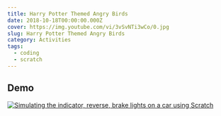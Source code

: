 ```yaml
---
title: Harry Potter Themed Angry Birds
date: 2018-10-18T00:00:00.000Z
cover: https://img.youtube.com/vi/3vSvNTi3wCo/0.jpg
slug: Harry Potter Themed Angry Birds
category: Activities
tags:
  - coding
  - scratch
---
```



## Demo 

[![Simulating the indicator, reverse, brake lights on a car using Scratch](/assets/ScratchAngryBirds_3vSvNTi3wCo.jpg)](https://www.youtube.com/watch?v=3vSvNTi3wCo)

